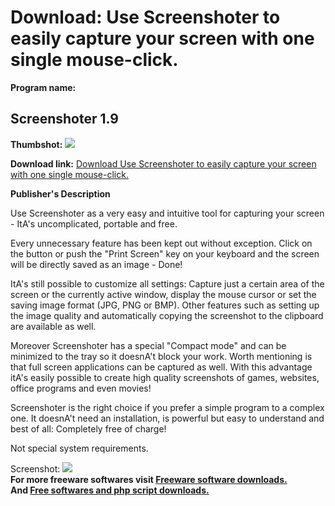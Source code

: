 # Download: Use Screenshoter to easily capture your screen with one single mouse-click.

**Program name:**

## Screenshoter 1.9

  
**Thumbshot:** ![](http://www.freewarefiles.com/screenshot/screenshoter16_md.jpg)   
  
**Download link:** [Download Use Screenshoter to easily capture your screen with one single mouse-click.](http://freesoftwares.boysofts.com/Screenshoter_program_47467.html)  
  


**Publisher's Description**  
  


Use Screenshoter as a very easy and intuitive tool for capturing your screen - ItA's uncomplicated, portable and free. 

Every unnecessary feature has been kept out without exception. Click on the button or push the "Print Screen" key on your keyboard and the screen will be directly saved as an image - Done!

ItA's still possible to customize all settings: Capture just a certain area of the screen or the currently active window, display the mouse cursor or set the saving image format (JPG, PNG or BMP). Other features such as setting up the image quality and automatically copying the screenshot to the clipboard are available as well. 

Moreover Screenshoter has a special "Compact mode" and can be minimized to the tray so it doesnA't block your work. Worth mentioning is that full screen applications can be captured as well. With this advantage itA's easily possible to create high quality screenshots of games, websites, office programs and even movies!

Screenshoter is the right choice if you prefer a simple program to a complex one. It doesnA't need an installation, is powerful but easy to understand and best of all: Completely free of charge!

Not special system requirements.

  
  
Screenshot: ![](http://www.freewarefiles.com/screenshot/screenshoter16.jpg)   
**For more freeware softwares visit [Freeware software downloads.](http://freesoftwares.boysofts.com/)**   
**And [Free softwares and php script downloads.](http://www.boysofts.com/)**
